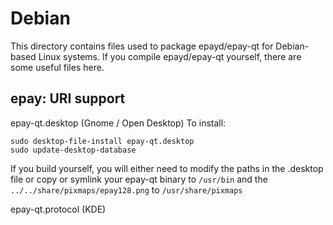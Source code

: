 
Debian
====================
This directory contains files used to package epayd/epay-qt
for Debian-based Linux systems. If you compile epayd/epay-qt yourself, there are some useful files here.

## epay: URI support ##


epay-qt.desktop  (Gnome / Open Desktop)
To install:

	sudo desktop-file-install epay-qt.desktop
	sudo update-desktop-database

If you build yourself, you will either need to modify the paths in
the .desktop file or copy or symlink your epay-qt binary to `/usr/bin`
and the `../../share/pixmaps/epay128.png` to `/usr/share/pixmaps`

epay-qt.protocol (KDE)

